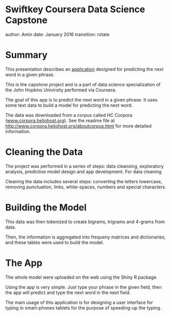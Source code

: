 Swiftkey Coursera Data Science Capstone
========================================================
author: Amin
date: January 2016
transition: rotate

Summary
========================================================

This presentation describes an [application](https://nierhoff.shinyapps.io/cdsc/) designed for predicting the next word in a given phrase.

This is the capstone project and is a part of data science specialization of the John Hopkins Univirsity performed via Coursera. 

The goal of this app is to predict the next word in a given phrase. It uses some text data to build a model for predicting the next word.

The data was downloaded from a corpus called HC Corpora (www.corpora.heliohost.org). See the readme file at http://www.corpora.heliohost.org/aboutcorpus.html for more detailed information.


Cleaning the Data
========================================================

The project was performed in a series of steps: data cleansing, exploratory analysis, predictive model design and app development.
For data cleaning 

Cleaning the data includes several steps: converting the letters lowercase, removing punctuation, links, white-spaces, numbers and special characters.


Building the Model
========================================================

This data was then tokenized to create bigrams, trigrams and 4-grams from data.

Then, the information is aggregated into frequeny matrices and dictionaries, and these tables were used to build the model.


The App
========================================================

The whole model were uploaded on the web using the Shiny R package.

Using the app is very simple. Just type your phrase in the given field, then the app will predict and type the next word in the next field.

The main usage of this application is for designing a user interface for typing in smart-phones tablets for the purpose of speeding-up the typing. 


